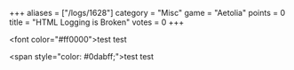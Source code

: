+++
aliases = ["/logs/1628"]
category = "Misc"
game = "Aetolia"
points = 0
title = "HTML Logging is Broken"
votes = 0
+++

<font color=\"#ff0000\">test test</font>

<span style=\"color: #0dabff;\">test test</span>